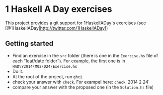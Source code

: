 # 1 Haskell A Day exercises

This project provides a git support for 1HaskellADay's exercises
(see [@1HaskellADay|http://twitter.com/1HaskellADay])

## Getting started

- Find an exercise in the `src` folder (there is one in the `Exercise.hs` file
  of each "leaf/date folder").  For example, the first one is in
  `HAD\Y2014\M02\D24\Exercise.hs`
- Do it.
- At the root of the project, run `ghci`.
- check your answer with `check`. For exampel here: `check `2014 2 24`
- compare your answer with the proposed one (in the `Solution.hs` file)
